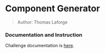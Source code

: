 # Component Generator

> Author: Thomas Laforge

### Documentation and Instruction

Challenge documentation is [here](https://angular-challenges.vercel.app/challenges/nx/26-generator-comp/).
